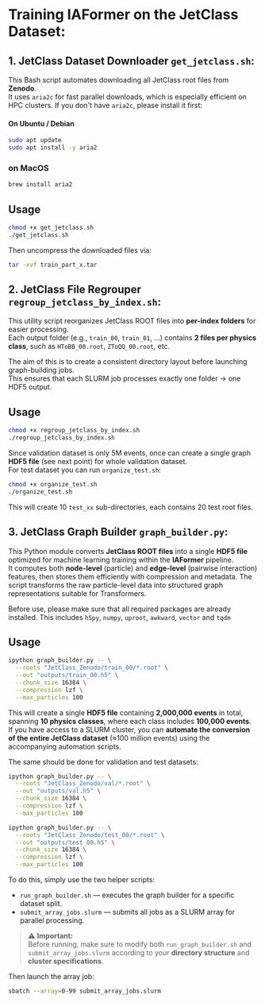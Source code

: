 # Training IAFormer on the JetClass Dataset:  


## 1. JetClass Dataset Downloader `get_jetclass.sh`:

This Bash script automates downloading all JetClass root files from **Zenodo**.  
It uses `aria2c` for fast parallel downloads, which is especially efficient on HPC clusters.
If you don't have `aria2c`, please install it first:
#### **On Ubuntu / Debian**
```bash
sudo apt update
sudo apt install -y aria2
```

### **on MacOS**
```bash
brew install aria2
```

## Usage

```bash
chmod +x get_jetclass.sh
./get_jetclass.sh
```

Then uncompress the downloaded files via:
```bash
tar -xvf train_part_x.tar
```


## 2. JetClass File Regrouper `regroup_jetclass_by_index.sh`:

This utility script reorganizes JetClass ROOT files into **per-index folders** for easier processing.  
Each output folder (e.g., `train_00`, `train_01`, …) contains **2 files per physics class**, such as `HToBB_00.root`, `ZToQQ_00.root`, etc.

The aim of this is to create a consistent directory layout before launching graph-building jobs.  
This ensures that each SLURM job processes exactly one folder → one HDF5 output.

## Usage

```bash
chmod +x regroup_jetclass_by_index.sh
./regroup_jetclass_by_index.sh
```

Since validation dataset is only 5M events, once can create a single graph **HDF5 file** (see next point) for whole validation dataset.  
For test dataset you can run `organize_test.sh`:  

```bash
chmod +x organize_test.sh
./organize_test.sh
```
This will create 10 `test_xx` sub-directories, each contains 20 test root files.

## 3. JetClass Graph Builder `graph_builder.py`:

This Python module converts **JetClass ROOT files** into a single **HDF5 file** optimized for machine learning training within the **IAFormer** pipeline.  
It computes both **node-level** (particle) and **edge-level** (pairwise interaction) features, then stores them efficiently with compression and metadata. 
The script transforms the raw particle-level data into structured graph representations suitable for Transformers.  

Before use, please make sure that all required packages are already installed. This includes `h5py`, `numpy`, `uproot`, `awkward`, `vector` and `tqdm`
## Usage

```bash
ipython graph_builder.py -- \
  --roots "JetClass_Zenodo/train_00/*.root" \
  --out "outputs/train_00.h5" \
  --chunk_size 16384 \
  --compression lzf \
  --max_particles 100
```

This will create a single **HDF5 file** containing **2,000,000 events** in total, spanning **10 physics classes**, where each class includes **100,000 events**.  
If you have access to a SLURM cluster, you can **automate the conversion of the entire JetClass dataset** (≈100 million events) using the accompanying automation scripts.

The same should be done for validation and test datasets:  

```bash
ipython graph_builder.py -- \
  --roots "JetClass_Zenodo/val/*.root" \
  --out "outputs/val.h5" \
  --chunk_size 16384 \
  --compression lzf \
  --max_particles 100
```

```bash
ipython graph_builder.py -- \
  --roots "JetClass_Zenodo/test_00/*.root" \
  --out "outputs/test_00.h5" \
  --chunk_size 16384 \
  --compression lzf \
  --max_particles 100
```

To do this, simply use the two helper scripts:
- `run_graph_builder.sh` — executes the graph builder for a specific dataset split.
- `submit_array_jobs.slurm` — submits all jobs as a SLURM array for parallel processing.

> ⚠️ **Important:**  
> Before running, make sure to modify both `run_graph_builder.sh` and `submit_array_jobs.slurm` according to your **directory structure** and **cluster specifications**.

Then launch the array job:
```bash
sbatch --array=0-99 submit_array_jobs.slurm
```